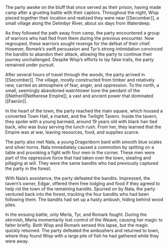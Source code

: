 The party awoke on the bluff that once served as their prison, having made camp after a grueling battle with their captors. Throughout the night, Wisp pieced together their location and realized they were near [[Secomber]], a small village along the Delimbyr River, about six days from Waterdeep.  

As they followed the path away from camp, the party encountered a group of warriors who had fled from them during the previous encounter. Now regrouped, these warriors sought revenge for the defeat of their chief. However, Romark’s swift persuasion and Tyr’s strong intimidation convinced the bandits to abandon their attack, allowing the party to continue their journey unchallenged. Despite Wisp’s efforts to lay false trails, the party remained under pursuit.

After several hours of travel through the woods, the party arrived in [[Secomber]]. The village, mostly constructed from timber and relatively new, carried an atmosphere of fear, anger, and oppression. To the north, a small, seemingly abandoned watchtower bore the pendant of the [[Netheril|Netherese Empire]], a vast and ancient power that dominated [[Faerûn]]. 

In the heart of the town, the party reached the main square, which housed a converted Town Hall, a market, and the Twilight Tavern. Inside the tavern, they spoke with a young barmaid, around 19 years old with black hair tied back, who was busy serving the lunch rush. From her, they learned that the Empire was at war, leaving resources, food, and supplies scarce.

The party also met Nala, a young Dragonborn bard with smooth blue scales and silver horns. Nala immediately caused a commotion by spitting on a table and provoking a fight with four men in the corner. These men were part of the oppressive force that had taken over the town, stealing and pillaging at will. They were the same bandits who had previously captured the party in the forest.

With Nala’s assistance, the party defeated the bandits. Impressed, the tavern’s owner, Edgar, offered them free lodging and food if they agreed to help rid the town of the remaining bandits. Spurred on by Nala, the party ventured back into the forest, tracking the four bandits who had been following them. The bandits had set up a hasty ambush, hiding behind wood piles.

In the ensuing battle, only Merla, Tyr, and Romark fought. During the skirmish, Merla momentarily lost control of the Weave, causing her magic to falter briefly. Both Wisp and Romark sensed this lapse, but the magic quickly returned. The party defeated the ambushers and returned to town, where they found Wisp with a large pile of fish he had gathered while they were away.